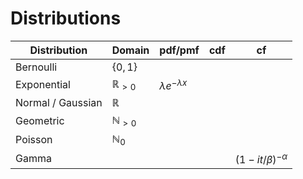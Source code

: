 # Distributions

| Distribution      | Domain            | pdf/pmf                    | cdf | cf                         |
|-------------------|-------------------|----------------------------|-----|----------------------------|
| Bernoulli         | $\{0, 1\}$        |                            |     |                            |
| Exponential       | $\mathbb{R}_{>0}$ | $\lambda e ^{- \lambda x}$ |     |                            |
| Normal / Gaussian | $\mathbb{R}$      |                            |     |                            |
| Geometric         | $\mathbb{N}_{>0}$ |                            |     |                            |
| Poisson           | $\mathbb{N}_{0}$  |                            |     |                            |
| Gamma             |                   |                            |     | $(1 - it/\beta)^{-\alpha}$ |
